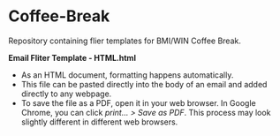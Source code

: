 # Coffee-Break
Repository containing flier templates for BMI/WIN Coffee Break.

**Email Fliter Template - HTML.html**
- As an HTML document, formatting happens automatically.
- This file can be pasted directly into the body of an email and added directly to any webpage.
- To save the file as a PDF, open it in your web browser. In Google Chrome, you can click *print... > Save as PDF*. This process may look slightly different in different web browsers.

